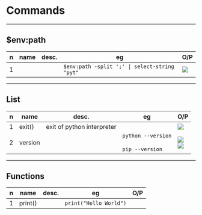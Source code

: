 # Commands

---

## $env:path
|n|name|desc.|eg|O/P|
|-|----|-----|--|---|
|1|||`$env:path -split ';' \| select-string "pyt"`|<img src="https://i.imgur.com/ga4OQbg.png">|

---

## List
|n|name|desc.|eg|O/P|
|-|----|-----|--|---|
|1|exit()|exit of python interpreter||<img src="https://i.imgur.com/0ZFQ5Zt.png">|
|2|version||`python --version`<br/><br/>`pip --version`|<img src="https://i.imgur.com/Sz8f5J3.png"><br/><img src="https://i.imgur.com/nFvBBgb.png">|

---

## Functions
|n|name|desc.|eg|O/P|
|-|----|-----|--|---|
|1|print()||`print("Hello World")`|
